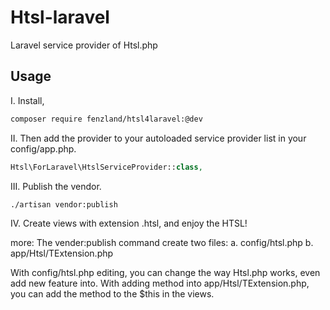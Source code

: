 # Htsl-laravel
Laravel service provider of Htsl.php

## Usage

I. Install,
``` bash
composer require fenzland/htsl4laravel:@dev
```

II. Then add the provider to your autoloaded service provider list in your config/app.php.
``` php
Htsl\ForLaravel\HtslServiceProvider::class,
```

III. Publish the vendor.
``` bash
./artisan vendor:publish
```

IV. Create views with extension .htsl, and enjoy the HTSL!

more:
The vender:publish command create two files:
  a. config/htsl.php
  b. app/Htsl/TExtension.php

With config/htsl.php editing, you can change the way Htsl.php works, even add new feature into.
With adding method into app/Htsl/TExtension.php, you can add the method to the $this in the views.

